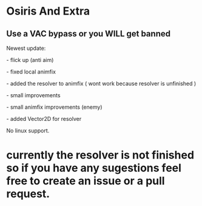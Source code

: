 # Osiris And Extra

## Use a VAC bypass or you WILL get banned

Newest update:
<p> - flick up (anti aim) </p>
<p> - fixed local animfix </p>
<p> - added the resolver to animfix ( wont work because resolver is unfinished ) </p>
<p> - small improvements </p>
<p> - small animfix improvements (enemy) </p>
<p> - added Vector2D for resolver  </p>

No linux support.

# currently the resolver is not finished so if you have any sugestions feel free to create an issue or a pull request. 
